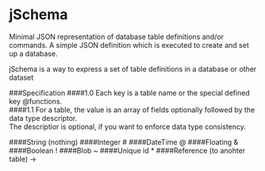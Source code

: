 jSchema
=======

Minimal JSON representation of database table definitions and/or commands.  A simple JSON definition which is executed to create and set up a database.   

jSchema is a way to express a set of table definitions in a database or other dataset     

###Specification
####1.0
Each key is a table name or the special defined key @functions.  
####1.1
For a table, the value is an array of fields optionally followed by the data type descriptor.    
The descriptior is optional, if you want to enforce data type consistency.    

####String (nothing)
####Integer \#
####DateTime @
####Floating &
####Boolean !
####Blob ~
####Unique id *
####Reference (to anohter table) -> <tablename>   
